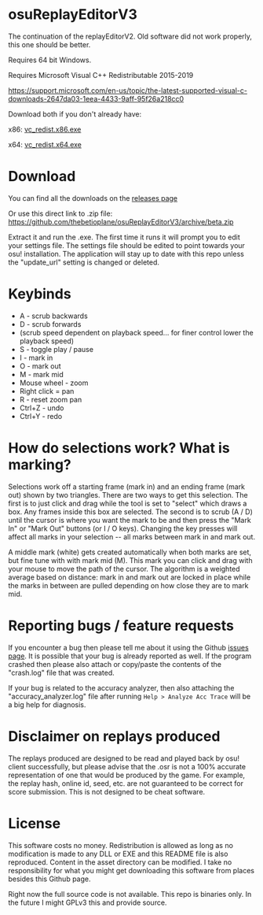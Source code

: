 # osuReplayEditorV3

The continuation of the replayEditorV2. Old software did not work properly, this one should be better.

Requires 64 bit Windows.

Requires Microsoft Visual C++ Redistributable 2015-2019

https://support.microsoft.com/en-us/topic/the-latest-supported-visual-c-downloads-2647da03-1eea-4433-9aff-95f26a218cc0

Download both if you don't already have:

x86: [vc_redist.x86.exe](https://aka.ms/vs/16/release/vc_redist.x86.exe)

x64: [vc_redist.x64.exe](https://aka.ms/vs/16/release/vc_redist.x64.exe)

# Download

You can find all the downloads on the [releases page](https://github.com/thebetioplane/osuReplayEditorV3/releases)

Or use this direct link to .zip file: https://github.com/thebetioplane/osuReplayEditorV3/archive/beta.zip

Extract it and run the .exe. The first time it runs it will prompt you to edit your settings file. The settings file should be edited to point towards your osu! installation. The application will stay up to date with this repo unless the "update_url" setting is changed or deleted.

# Keybinds

* A - scrub backwards
* D - scrub forwards
* (scrub speed dependent on playback speed... for finer control lower the playback speed)
* S - toggle play / pause
* I - mark in
* O - mark out
* M - mark mid
* Mouse wheel - zoom
* Right click = pan
* R - reset zoom pan
* Ctrl+Z - undo
* Ctrl+Y - redo

# How do selections work? What is marking?

Selections work off a starting frame (mark in) and an ending frame (mark out) shown by two triangles. There are two ways to get this selection. The first is to just click and drag while the tool is set to "select" which draws a box. Any frames inside this box are selected. The second is to scrub (A / D) until the cursor is where you want the mark to be and then press the "Mark In" or "Mark Out" buttons (or I / O keys). Changing the key presses will affect all marks in your selection -- all marks between mark in and mark out.

A middle mark (white) gets created automatically when both marks are set, but fine tune with with mark mid (M). This mark you can click and drag with your mouse to move the path of the cursor. The algorithm is a weighted average based on distance: mark in and mark out are locked in place while the marks in between are pulled depending on how close they are to mark mid.

# Reporting bugs / feature requests

If you encounter a bug then please tell me about it using the Github [issues page](https://github.com/thebetioplane/osuReplayEditorV3/issues). It is possible that your bug is already reported as well. If the program crashed then please also attach or copy/paste the contents of the "crash.log" file that was created.

If your bug is related to the accuracy analyzer, then also attaching the "accuracy_analyzer.log" file after running `Help > Analyze Acc Trace` will be a big help for diagnosis.

# Disclaimer on replays produced

The replays produced are designed to be read and played back by osu! client successfully, but please advise that the .osr is not a 100% accurate representation of one that would be produced by the game. For example, the replay hash, online id, seed, etc. are not guaranteed to be correct for score submission. This is not designed to be cheat software.

# License

This software costs no money. Redistribution is allowed as long as no modification is made to any DLL or EXE and this README file is also reproduced. Content in the asset directory can be modified. I take no responsibility for what you might get downloading this software from places besides this Github page.

Right now the full source code is not available. This repo is binaries only. In the future I might GPLv3 this and provide source.
